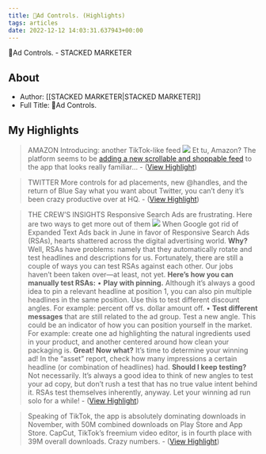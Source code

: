 ```yaml
---
title: 🚩Ad Controls. (Highlights)
tags: articles
date: 2022-12-12 14:03:31.637943+00:00
---
```

🚩Ad Controls. - STACKED MARKETER

## About
- Author: [[STACKED MARKETER|STACKED MARKETER]]
- Full Title: 🚩Ad Controls.

## My Highlights
> AMAZON
> Introducing: another TikTok-like feed
> ![](https://readwise.io/reader/imgproxy?url=http%3A//i2.cmail20.com/ei/j/52/D8D/D19/csimport/hdhd.001441.jpg&hash=9e3897601da4467f57bbc860171a400a)
> Et tu, Amazon?
> The platform seems to be [adding a new scrollable and shoppable feed](https://cm.stackedmarketer.com/t/j-l-vuiauk-diuhurkyyu-t/) to the app that looks really familiar…
\-  ([View Highlight](https://read.readwise.io/read/01gm3a2q03f4ya6pvrdeezwynd))

> TWITTER
> More controls for ad placements, new @handles, and the return of Blue
> Say what you want about Twitter, you can’t deny it’s been crazy productive over at HQ.
\-  ([View Highlight](https://read.readwise.io/read/01gm3a35q6xymycmnznh8ndk3p))

> THE CREW’S INSIGHTS
> Responsive Search Ads are frustrating. Here are two ways to get more out of them
> ![](https://readwise.io/reader/imgproxy?url=http%3A//i6.cmail20.com/ei/j/52/D8D/D19/csimport/TestingResponsiveSearchAds-01.090457.png&hash=eca0030876932564a9fe4ed043653a08)
> When Google got rid of Expanded Text Ads back in June in favor of Responsive Search Ads (RSAs), hearts shattered across the digital advertising world.
> **Why?** Well, RSAs have problems: namely that they automatically rotate and test headlines and descriptions for us.
> Fortunately, there are still a couple of ways you can test RSAs against each other. Our jobs haven’t been taken over—at least, not yet.
> **Here’s how you can manually test RSAs:**
> • **Play with pinning.** Although it’s always a good idea to pin a relevant headline at position 1, you can also pin multiple headlines in the same position. Use this to test different discount angles. For example: percent off vs. dollar amount off.
> • **Test different messages** that are still related to the ad group. Test a new angle. This could be an indicator of how you can position yourself in the market. For example: create one ad highlighting the natural ingredients used in your product, and another centered around how clean your packaging is.
> **Great! Now what?** It’s time to determine your winning ad!
> In the “asset” report, check how many impressions a certain headline (or combination of headlines) had.
> **Should I keep testing?** Not necessarily.
> It’s always a good idea to think of new angles to test your ad copy, but don’t rush a test that has no true value intent behind it.
> RSAs test themselves inherently, anyway. Let your winning ad run solo for a while!
\-  ([View Highlight](https://read.readwise.io/read/01gm3a73w0jq2vnrb37yfczadx))

> Speaking of TikTok, the app is absolutely dominating downloads in November, with 50M combined downloads on Play Store and App Store. CapCut, TikTok’s freemium video editor, is in fourth place with 39M overall downloads. Crazy numbers.
\-  ([View Highlight](https://read.readwise.io/read/01gm3abq6yp01a9hertrt9kx0j))

